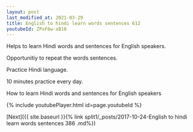 ```yaml
---
layout: post
last_modified_at: 2021-03-29
title: English to hindi learn words sentences 612 
youtubeId: ZPxF6w-xB10
---
```

 
 
Helps to learn Hindi words and sentences for English speakers.

Opportunitiy to repeat the words sentences. 

Practice Hindi language. 
 
10 minutes practice every day. 
 
How to learn Hindi words and sentences for English speakers 
 
{% include youtubePlayer.html id=page.youtubeId %}
 
 
[Next]({{ site.baseurl }}{% link  split1/_posts/2017-10-24-English to hindi learn words sentences 386 .md%})
 
